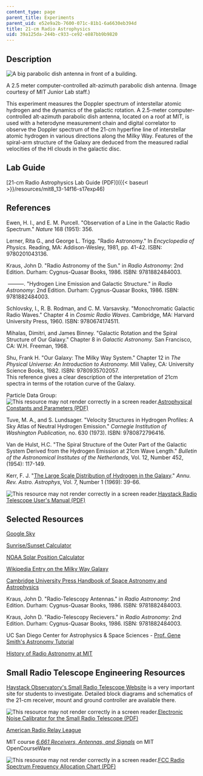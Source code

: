 ```yaml
---
content_type: page
parent_title: Experiments
parent_uid: e52e9a2b-7600-071c-81b1-6a6630eb394d
title: 21-cm Radio Astrophysics
uid: 39a125da-244b-c933-ce92-e887bb9b9820
---
```


Description
-----------

![A big parabolic dish antenna in front of a building.](/courses/physics/8-13-14-experimental-physics-i-ii-junior-lab-fall-2016-spring-2017/experiments/21-cm-radio-astrophysics/JLExp_46.jpg)

A 2.5 meter computer-controlled alt-azimuth parabolic dish antenna. (Image courtesy of MIT Junior Lab staff.)

This experiment measures the Doppler spectrum of interstellar atomic hydrogen and the dynamics of the galactic rotation. A 2.5-meter computer-controlled alt-azimuth parabolic dish antenna, located on a roof at MIT, is used with a heterodyne measurement chain and digital correlator to observe the Doppler spectrum of the 21-cm hyperfine line of interstellar atomic hydrogen in various directions along the Milky Way. Features of the spiral-arm structure of the Galaxy are deduced from the measured radial velocities of the HI clouds in the galactic disc.

Lab Guide
---------

[21-cm Radio Astrophysics Lab Guide (PDF)]({{< baseurl >}}/resources/mit8_13-14f16-s17exp46)

References
----------

Ewen, H. I., and E. M. Purcell. "Observation of a Line in the Galactic Radio Spectrum." _Nature_ 168 (1951): 356.

Lerner, Rita G., and George L. Trigg. "Radio Astronomy." In _Encyclopedia of Physics._ Reading, MA: Addison-Wesley, 1981, pp. 41-42. ISBN: 9780201043136.

Kraus, John D. "Radio Astronomy of the Sun." in _Radio Astronomy_: 2nd Edition. Durham: Cygnus-Quasar Books, 1986. ISBN: 9781882484003.

 ———. "Hydrogen Line Emission and Galactic Structure." in _Radio Astronomy_: 2nd Edition. Durham: Cygnus-Quasar Books, 1986. ISBN: 9781882484003.

Schlovsky, I., R. B. Rodman, and C. M. Varsavsky. "Monochromatic Galactic Radio Waves." Chapter 4 in _Cosmic Radio Waves_. Cambridge, MA: Harvard University Press, 1960. ISBN: 9780674174511.

Mihalas, Dimitri, and James Binney. "Galactic Rotation and the Spiral Structure of Our Galaxy." Chapter 8 in _Galactic Astronomy._ San Francisco, CA: W.H. Freeman, 1968.

Shu, Frank H. "Our Galaxy: The Milky Way System." Chapter 12 in _The Physical Universe: An Introduction to Astronomy._ Mill Valley, CA: University Science Books, 1982. ISBN: 9780935702057.  
This reference gives a clear description of the interpretation of 21cm spectra in terms of the rotation curve of the Galaxy.

Particle Data Group: ![This resource may not render correctly in a screen reader.](/images/inacessible.gif)[Astrophysical Constants and Parameters (PDF)](http://pdg.lbl.gov/2006/reviews/astrorpp.pdf)

Tuve, M. A., and S. Lundsager. "Velocity Structures in Hydrogen Profiles: A Sky Atlas of Neutral Hydrogen Emission." _Carnegie Institution of Washington Publication,_ no. 630 (1973). ISBN: 9780872796416.

Van de Hulst, H.C. "The Spiral Structure of the Outer Part of the Galactic System Derived from the Hydrogen Emission at 21cm Wave Length." _Bulletin of the Astronomical Institutes of the Netherlands_, Vol. 12, Number 452, (1954): 117-149.

Kerr, F. J. "[The Large Scale Distribution of Hydrogen in the Galaxy](https://www.annualreviews.org/doi/10.1146/annurev.aa.07.090169.000351)." _Annu. Rev. Astro. Astrophys_, Vol. 7, Number 1 (1969): 39-66.

![This resource may not render correctly in a screen reader.](/images/inacessible.gif)[Haystack Radio Telescope User's Manual (PDF)](http://www.haystack.mit.edu/edu/undergrad/srt/SRT%20Software/SRTManual.pdf)

Selected Resources
------------------

[Google Sky](http://www.google.com/sky)

[Sunrise/Sunset Calculator](http://www.srrb.noaa.gov/highlights/sunrise/sunrise.html)

[NOAA Solar Position Calculator](http://www.srrb.noaa.gov/highlights/sunrise/azel.html)

[Wikipedia Entry on the Milky Way Galaxy](http://en.wikipedia.org/wiki/Milky_way_galaxy)

[Cambridge University Press Handbook of Space Astronomy and Astrophysics](http://ads.harvard.edu/books/hsaa/toc.html)

Kraus, John D. "Radio-Telescopy Antennas." in _Radio Astronomy_: 2nd Edition. Durham: Cygnus-Quasar Books, 1986. ISBN: 9781882484003.

Kraus, John D. "Radio-Telescopy Recievers." in _Radio Astronomy_: 2nd Edition. Durham: Cygnus-Quasar Books, 1986. ISBN: 9781882484003.

UC San Diego Center for Astrophysics & Space Sciences - [Prof. Gene Smith's Astronomy Tutorial](http://casswww.ucsd.edu/public/tutorial/MW.html)

[History of Radio Astronomy at MIT](https://www.haystack.mit.edu/edu/undergrad/materials/tut4.html)

Small Radio Telescope Engineering Resources
-------------------------------------------

[Haystack Observatory's Small Radio Telescope Website](http://www.haystack.edu/edu/undergrad/srt/index.html) is a very important site for students to investigate. Detailed block diagrams and schematics of the 21-cm receiver, mount and ground controller are available there.

![This resource may not render correctly in a screen reader.](/images/inacessible.gif)[Electronic Noise Calibrator for the Small Radio Telescope (PDF)](http://www.haystack.mit.edu/edu/undergrad/SRT/receiver/calibrator_report.PDF) 

[American Radio Relay League](http://www.arrl.org/)

MIT course [_6.661 Receivers, Antennas, and Signals_](/courses/6-661-receivers-antennas-and-signals-spring-2003) on MIT OpenCourseWare

![This resource may not render correctly in a screen reader.](/images/inacessible.gif)[FCC Radio Spectrum Frequency Allocation Chart (PDF)](https://www.ntia.doc.gov/files/ntia/publications/january_2016_spectrum_wall_chart.pdf)